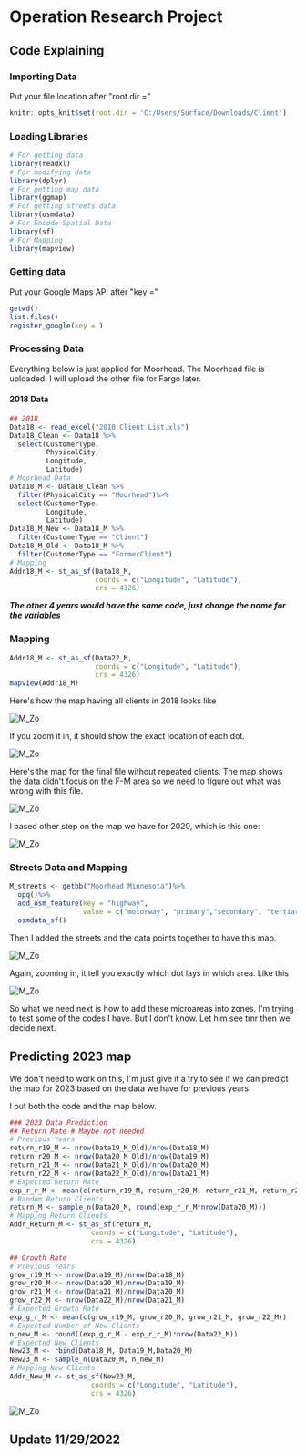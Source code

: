 # Operation Research Project

## Code Explaining 

### Importing Data

Put your file location after "root.dir =" 

```r
knitr::opts_knit$set(root.dir = 'C:/Users/Surface/Downloads/Client')
```

### Loading Libraries

```r
# For getting data
library(readxl)
# For modifying data
library(dplyr)
# For getting map data
library(ggmap)
# For getting streets data
library(osmdata)
# For Encode Spatial Data
library(sf)
# For Mapping
library(mapview)
```

### Getting data

Put your Google Maps API after "key ="
```r
getwd()
list.files()
register_google(key = )
```

### Processing Data

Everything below is just applied for Moorhead. The Moorhead file is uploaded. I will upload the other file for Fargo later. 

#### 2018 Data

```r
## 2018
Data18 <- read_excel("2018 Client List.xls")
Data18_Clean <- Data18 %>%
  select(CustomerType,
         PhysicalCity, 
         Longitude, 
         Latitude)
# Moorhead Data
Data18_M <- Data18_Clean %>%
  filter(PhysicalCity == "Moorhead")%>%
  select(CustomerType, 
         Longitude, 
         Latitude)
Data18_M_New <- Data18_M %>%
  filter(CustomerType == "Client")
Data18_M_Old <- Data18_M %>%
  filter(CustomerType == "FormerClient")
# Mapping 
Addr18_M <- st_as_sf(Data18_M, 
                     coords = c("Longitude", "Latitude"), 
                     crs = 4326)
```

***The other 4 years would have the same code, just change the name for the variables***

### Mapping 

```r
Addr18_M <- st_as_sf(Data22_M, 
                     coords = c("Longitude", "Latitude"), 
                     crs = 4326)
mapview(Addr18_M)
```

Here's how the map having all clients in 2018 looks like

![M_Zo](https://user-images.githubusercontent.com/114312864/204166579-41bddf31-db8a-401f-adb0-821ce2e49337.jpg)

If you zoom it in, it should show the exact location of each dot. 

![M_Zo](https://user-images.githubusercontent.com/114312864/204166648-e74fe886-9752-47ae-9119-a305ce1bd7e7.jpg)

Here's the map for the final file without repeated clients. The map shows the data didn't focus on the F-M area so we need to figure out what was wrong with this file. 

![M_Zo](https://user-images.githubusercontent.com/114312864/204166810-fd5fc67d-50aa-44f0-b7a8-3e1515bf8935.jpg)

I based other step on the map we have for 2020, which is this one:

![M_Zo](https://user-images.githubusercontent.com/114312864/204167139-6a65e887-9bf1-4d6e-9a3c-388d0a0e53e7.jpg)

### Streets Data and Mapping 

```r
M_streets <- getbb("Moorhead Minnesota")%>%
  opq()%>%
  add_osm_feature(key = "highway", 
                  value = c("motorway", "primary","secondary", "tertiary", "residential" )) %>%
  osmdata_sf()
  ```
  
  Then I added the streets and the data points together to have this map. 
  
  ![M_Zo](https://user-images.githubusercontent.com/114312864/204167288-3555c2fb-4dd5-4f51-8aea-525c5b37d313.jpg)
  
  Again, zooming in, it tell you exactly which dot lays in which area. Like this
  
  ![M_Zo](https://user-images.githubusercontent.com/114312864/204167493-ae355cd6-1529-4ca6-a97a-e58ed098c1a9.jpg)
  
  So what we need next is how to add these microareas into zones. I'm trying to test some of the codes I have. But I don't know. Let him see tmr then we decide next. 
  
  ## Predicting 2023 map
  
  We don't need to work on this, I'm just give it a try to see if we can predict the map for 2023 based on the data we have for previous years. 
  
  I put both the code and the map below. 
  
 ```r 
 ### 2023 Data Prediction 
## Return Rate # Maybe not needed
# Previous Years
return_r19_M <- nrow(Data19_M_Old)/nrow(Data18_M)
return_r20_M <- nrow(Data20_M_Old)/nrow(Data19_M)
return_r21_M <- nrow(Data21_M_Old)/nrow(Data20_M)
return_r22_M <- nrow(Data22_M_Old)/nrow(Data21_M)
# Expected Return Rate
exp_r_r_M <- mean(c(return_r19_M, return_r20_M, return_r21_M, return_r22_M))
# Random Return Clients
return_M <- sample_n(Data20_M, round(exp_r_r_M*nrow(Data20_M)))
# Mapping Return Clients
Addr_Return_M <- st_as_sf(return_M, 
                     coords = c("Longitude", "Latitude"), 
                     crs = 4326)

## Growth Rate
# Previous Years
grow_r19_M <- nrow(Data19_M)/nrow(Data18_M)
grow_r20_M <- nrow(Data20_M)/nrow(Data19_M)
grow_r21_M <- nrow(Data21_M)/nrow(Data20_M)
grow_r22_M <- nrow(Data22_M)/nrow(Data21_M)
# Expected Growth Rate
exp_g_r_M <- mean(c(grow_r19_M, grow_r20_M, grow_r21_M, grow_r22_M))
# Expected Number of New Clients
n_new_M <- round((exp_g_r_M - exp_r_r_M)*nrow(Data22_M))
# Expected New Clients
New23_M <- rbind(Data18_M, Data19_M,Data20_M)
New23_M <- sample_n(Data20_M, n_new_M)
# Mapping New Clients
Addr_New_M <- st_as_sf(New23_M, 
                     coords = c("Longitude", "Latitude"), 
                     crs = 4326)
 ```
 
 ![M_Zo](https://user-images.githubusercontent.com/114312864/204167914-286bce26-aac8-47f5-8364-ce038f3e78a2.jpg)


## Update 11/29/2022
# 

                  

